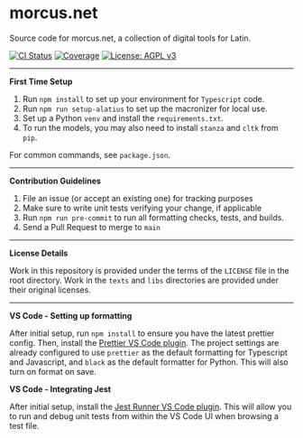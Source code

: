 # morcus.net

Source code for morcus.net, a collection of digital tools for Latin.

[![CI Status](https://github.com/nkprasad12/morcus-net/actions/workflows/ci-workflow.yaml/badge.svg)](https://github.com/nkprasad12/morcus-net/actions)
[![Coverage](https://codecov.io/gh/nkprasad12/morcus-net/branch/main/graph/badge.svg?token=G65VJM8B56)](https://codecov.io/gh/nkprasad12/morcus-net)
[![License: AGPL v3](https://img.shields.io/badge/License-AGPL_v3-blue.svg)](https://www.gnu.org/licenses/agpl-3.0)

---

**First Time Setup**

1. Run `npm install` to set up your environment for `Typescript` code.
2. Run `npm run setup-alatius` to set up the macronizer for local use.
3. Set up a Python `venv` and install the `requirements.txt`.
4. To run the models, you may also need to install `stanza` and `cltk` from `pip`.

For common commands, see `package.json`.

---

**Contribution Guidelines**

1. File an issue (or accept an existing one) for tracking purposes
2. Make sure to write unit tests verifying your change, if applicable
3. Run `npm run pre-commit` to run all formatting checks, tests, and builds.
4. Send a Pull Request to merge to `main`

---

**License Details**

Work in this repository is provided under the terms of the `LICENSE` file in the root directory. Work in the `texts` and `libs` directories are provided under their original licenses.

---

**VS Code - Setting up formatting**

After initial setup, run `npm install` to ensure you have the latest prettier config. Then, install the
[Prettier VS Code plugin](https://marketplace.visualstudio.com/items?itemName=esbenp.prettier-vscode).
The project settings are already configured to use `prettier` as the default formatting for Typescript and Javascript, and `black`
as the default formatter for Python. This will also turn on format on save.

**VS Code - Integrating Jest**

After initial setup, install the [Jest Runner VS Code plugin](https://marketplace.visualstudio.com/items?itemName=firsttris.vscode-jest-runner).
This will allow you to run and debug unit tests from within the VS Code UI when browsing a test file.
